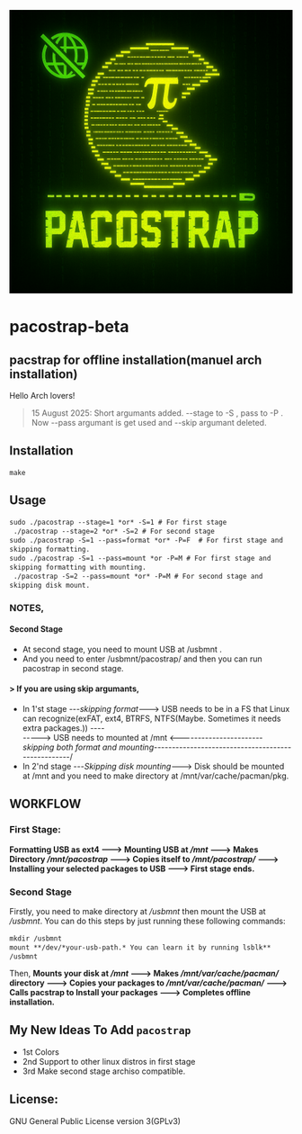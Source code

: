 ![pacostrap logo](pacostrap.png)

# pacostrap-beta
## pacstrap for offline installation(manuel arch installation)

Hello Arch lovers!
> 15 August 2025: Short argumants added. 
> --stage to -S , pass to -P .
> Now --pass argumant is get used and --skip argumant deleted.

## Installation
```any linux shell
make
```

## Usage
```any linux shell
sudo ./pacostrap --stage=1 *or* -S=1 # For first stage
 ./pacostrap --stage=2 *or* -S=2 # For second stage
sudo ./pacostrap -S=1 --pass=format *or* -P=F  # For first stage and skipping formatting.
sudo ./pacostrap -S=1 --pass=mount *or -P=M # For first stage and skipping formatting with mounting.
 ./pacostrap -S=2 --pass=mount *or* -P=M # For second stage and skipping disk mount.
```
### NOTES,
#### Second Stage
- At second stage, you need to mount USB at /usbmnt . 
- And you need to enter /usbmnt/pacostrap/ and then you can run pacostrap in second stage.
#### > If you are using skip argumants,
- In 1'st stage ---*skipping format*---> USB needs to be in a FS that Linux can recognize(exFAT, ext4, BTRFS, NTFS(Maybe. Sometimes it needs extra packages.)) ----\
                \-----> USB needs to mounted at /mnt <-----------------------*skipping both format and mounting*---------------------------------------------------/
- In 2'nd stage ---*Skipping disk mounting*---> Disk should be mounted at /mnt and you need to make directory at /mnt/var/cache/pacman/pkg.

## WORKFLOW
### First Stage:
**Formatting USB as ext4 ---> Mounting USB at */mnt* ---> Makes Directory */mnt/pacostrap* ---> Copies itself to */mnt/pacostrap/* ---> Installing your selected packages to USB  ---> First stage ends.**

### Second Stage
Firstly, you need to make directory at */usbmnt* then mount the USB at */usbmnt*.
You can do this steps by just running these following commands:
```ArchISO
mkdir /usbmnt
mount **/dev/*your-usb-path.* You can learn it by running lsblk** /usbmnt
```
Then,
**Mounts your disk at */mnt* ---> Makes */mnt/var/cache/pacman/* directory ---> Copies your packages to */mnt/var/cache/pacman/* ---> Calls pacstrap to Install your packages ---> Completes offline installation.**

## My New Ideas To Add `pacostrap`
- 1st Colors
- 2nd Support to other linux distros in first stage
- 3rd Make second stage archiso compatible.

## License:
GNU General Public License version 3(GPLv3)

